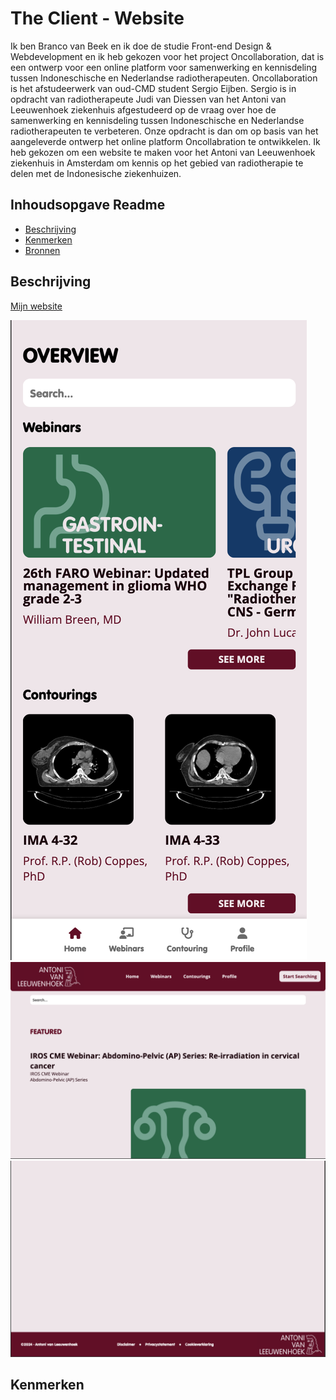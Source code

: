 # The Client - Website
Ik ben Branco van Beek en ik doe de studie Front-end Design & Webdevelopment en ik heb gekozen voor het project Oncollaboration, dat is een ontwerp voor een online platform voor samenwerking en kennisdeling tussen Indoneschische en Nederlandse radiotherapeuten. Oncollaboration is het afstudeerwerk van oud-CMD student Sergio Eijben. Sergio is in opdracht van radiotherapeute Judi van Diessen van het Antoni van Leeuwenhoek ziekenhuis afgestudeerd op de vraag over hoe de samenwerking en kennisdeling tussen Indoneschische en Nederlandse radiotherapeuten te verbeteren. Onze opdracht is dan om op basis van het aangeleverde ontwerp het online platform Oncollabration te ontwikkelen. Ik heb gekozen om een website te maken voor het Antoni van Leeuwenhoek ziekenhuis in Amsterdam om kennis op het gebied van radiotherapie te delen met de Indonesische ziekenhuizen.

## Inhoudsopgave Readme

  * [Beschrijving](#beschrijving)
  * [Kenmerken](#kenmerken)
  * [Bronnen](#bronnen)

## Beschrijving

<a href="https://brancovanbeek.github.io/the-client-website/">Mijn website</a>

<img src="IMG/mobile-oncolab.png">
<img src="IMG/header-oncolab.png">
<img src="IMG/footer-oncolab.png">



## Kenmerken
<!-- Bij Kenmerken staat welke technieken zijn gebruikt en hoe. Wat is de HTML structuur? Wat zijn de belangrijkste dingen in CSS? Wat is er met Javascript gedaan en hoe? Misschien heb je een framwork of library gebruikt? -->





